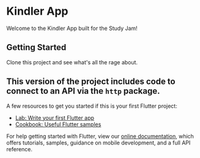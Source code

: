 # Kindler App

Welcome to the Kindler App built for the Study Jam!

## Getting Started

Clone this project and see what's all the rage about.

This version of the project includes code to connect to an API via the `http` package.
--------------------------------------------
A few resources to get you started if this is your first Flutter project:

- [Lab: Write your first Flutter app](https://flutter.dev/docs/get-started/codelab)
- [Cookbook: Useful Flutter samples](https://flutter.dev/docs/cookbook)

For help getting started with Flutter, view our
[online documentation](https://flutter.dev/docs), which offers tutorials,
samples, guidance on mobile development, and a full API reference.
